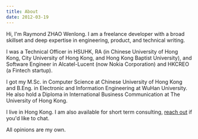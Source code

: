 ```yaml
---
title: About
date: 2012-03-19
---
```


Hi, I'm Raymond ZHAO Wenlong. I am a freelance developer with a broad skillset and deep expertise in engineering, product, and technical writing.  

I was a Technical Officer in HSUHK, RA (in Chinese University of Hong Kong, City University of Hong Kong, and Hong Kong Baptist University), and Software Engineer in Alcatel-Lucent (now Nokia Corporation) and HKCREO (a Fintech startup).  

I got my M.Sc. in Computer Science at Chinese University of Hong Kong and B.Eng. in Electronic and Information Engineering at WuHan University. He also hold a Diploma in International Business Communication at The University of Hong Kong.  

I live in Hong Kong. I am also available for short term consulting, [reach out](bestraymond@icloud.com) if you'd like to chat.  

All opinions are my own.  